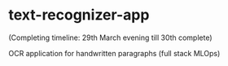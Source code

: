 # text-recognizer-app 
(Completing timeline: 29th March evening till 30th complete)

OCR application for handwritten paragraphs (full stack MLOps)
